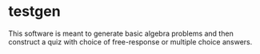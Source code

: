 # testgen
This software is meant to generate basic algebra problems and then construct a quiz with choice of free-response or multiple choice answers.

